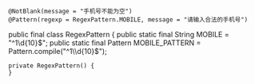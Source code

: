     @NotBlank(message = "手机号不能为空")
    @Pattern(regexp = RegexPattern.MOBILE, message = "请输入合法的手机号")

public final class RegexPattern {
public static final String MOBILE = "^1\\d{10}$";
    public static final Pattern MOBILE_PATTERN = Pattern.compile("^1\\d{10}$");

    private RegexPattern() {
    }
